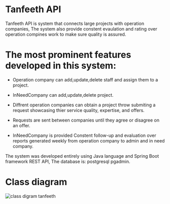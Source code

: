 # Tanfeeth API


Tanfeeth API is system that connects large projects with operation companies, The system also provide constent evaulation and rating over operation compines work to make sure quality is assured.

# The most prominent features developed in this system:

- Operation company can add,update,delete staff and assign them to a project.

- InNeedCompany can add,update,delete project.

- Diffrent operation companies can obtain a project throw submiting a request showcasing thier service quality, expertise, and offers.

- Requests are sent between companies until they agree or disagree on an offer.

- InNeedCompany is provided Constent follow-up and evaluation over reports generated weekly from operation company to admin and in need company.


The system was developed entirely using Java language and Spring Boot framework REST API, The database is: postgresql pgadmin.
# Class diagram
![class digram tanfeeth ](https://github.com/ProgramerNawaf/TanfeethApi/assets/65816656/8b3afa71-f100-4d7a-a9bc-17e9ca1a515c)

